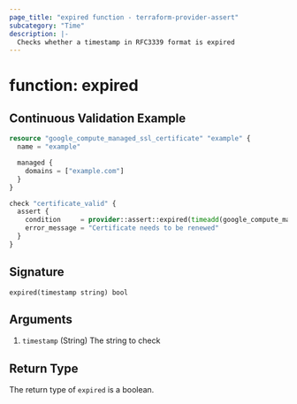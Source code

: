 ```yaml
---
page_title: "expired function - terraform-provider-assert"
subcategory: "Time"
description: |-
  Checks whether a timestamp in RFC3339 format is expired
---
```


# function: expired



## Continuous Validation Example

```terraform
resource "google_compute_managed_ssl_certificate" "example" {
  name = "example"

  managed {
    domains = ["example.com"]
  }
}

check "certificate_valid" {
  assert {
    condition     = provider::assert::expired(timeadd(google_compute_managed_ssl_certificate.example.expire_time, "7d"))
    error_message = "Certificate needs to be renewed"
  }
}
```

## Signature

<!-- signature generated by tfplugindocs -->
```text
expired(timestamp string) bool
```

## Arguments

<!-- arguments generated by tfplugindocs -->
1. `timestamp` (String) The string to check


## Return Type

The return type of `expired` is a boolean.
